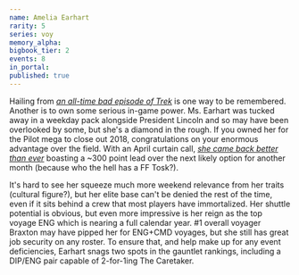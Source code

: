 ```yaml
---
name: Amelia Earhart
rarity: 5
series: voy
memory_alpha:
bigbook_tier: 2
events: 8
in_portal:
published: true
---
```


Hailing from [_an all-time bad episode of Trek_](https://www.youtube.com/watch?v=9m83yPrgzv4) is one way to be remembered. Another is to own some serious in-game power. Ms. Earhart was tucked away in a weekday pack alongside President Lincoln and so may have been overlooked by some, but she's a diamond in the rough. If you owned her for the Pilot mega to close out 2018, congratulations on your enormous advantage over the field. With an April curtain call, [_she came back better than ever_](https://www.youtube.com/watch?v=gGY1J9XTXuw) boasting a ~300 point lead over the next likely option for another month (because who the hell has a FF Tosk?).

It's hard to see her squeeze much more weekend relevance from her traits (cultural figure?), but her elite base can't be denied the rest of the time, even if it sits behind a crew that most players have immortalized. Her shuttle potential is obvious, but even more impressive is her reign as the top voyage ENG which is nearing a full calendar year. #1 overall voyager Braxton may have pipped her for ENG+CMD voyages, but she still has great job security on any roster. To ensure that, and help make up for any event deficiencies, Earhart snags two spots in the gauntlet rankings, including a DIP/ENG pair capable of 2-for-1ing The Caretaker. 
